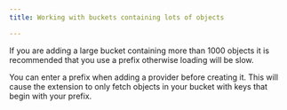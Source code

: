 ```yaml
---
title: Working with buckets containing lots of objects

---
```



If you are adding a large bucket containing more than 1000 objects it is recommended that you use a prefix otherwise loading will be slow.

You can enter a prefix when adding a provider before creating it. This will cause the extension to only fetch objects in your bucket with keys that begin with your prefix.
